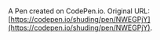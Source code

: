# 

A Pen created on CodePen.io. Original URL: [https://codepen.io/shuding/pen/NWEGPjY](https://codepen.io/shuding/pen/NWEGPjY).

